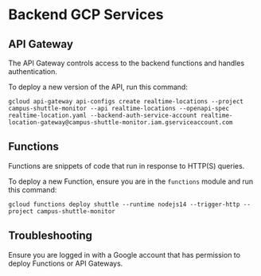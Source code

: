 # Backend GCP Services

## API Gateway

The API Gateway controls access to the backend functions and handles authentication.

To deploy a new version of the API, run this command:

```shell
gcloud api-gateway api-configs create realtime-locations --project campus-shuttle-monitor --api realtime-locations --openapi-spec realtime-location.yaml --backend-auth-service-account realtime-location-gateway@campus-shuttle-monitor.iam.gserviceaccount.com
```

## Functions

Functions are snippets of code that run in response to HTTP(S) queries.

To deploy a new Function, ensure you are in the `functions` module and run this command:

```shell
gcloud functions deploy shuttle --runtime nodejs14 --trigger-http --project campus-shuttle-monitor
```

## Troubleshooting

Ensure you are logged in with a Google account that has permission to deploy Functions or API Gateways.
